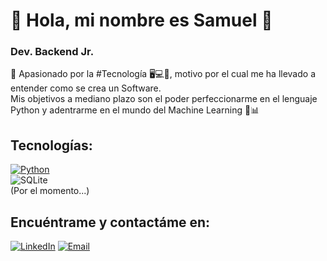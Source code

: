 # 🤖 Hola, mi nombre es Samuel 👋

### Dev. Backend Jr.
📣 Apasionado por la #Tecnología 🖥💻📲, motivo por el cual me ha llevado a entender como se crea un Software.               
 Mis objetivos a mediano plazo son el poder perfeccionarme en el lenguaje Python y adentrarme en el mundo del Machine Learning 🚀📊

## Tecnologías:
[![Python](https://img.shields.io/badge/Python-yellow?style=for-the-badge&logo=python&logoColor=white&labelColor=101010)]()
</br>
![SQLite](https://img.shields.io/badge/sqlite-%2307405e.svg?style=for-the-badge&logo=sqlite&logoColor=white)          
(Por el momento...)

## Encuéntrame y contactáme en:
[![LinkedIn](https://img.shields.io/badge/LinkedIn-Samuel_Montenegro-0077B5?style=for-the-badge&logo=linkedin&logoColor=white&labelColor=101010)](https://www.linkedin.com/in/samuel-montenegro)
[![Email](https://img.shields.io/badge/montenegroasm555@gmail.com-GMAIL-D14836?style=for-the-badge&logo=gmail&logoColor=white&labelColor=101010)](mailto:montenegroasm555@gmail.com)


<!---
Samue1Montenegro/Samue1Montenegro is a ✨ special ✨ repository because its `README.md` (this file) appears on your GitHub profile.
You can click the Preview link to take a look at your changes.
--->
